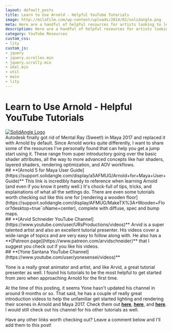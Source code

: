 ```yaml
---
layout: default_posts
title: Learn to Use Arnold - Helpful YouTube Tutorials
image: http://milafilm.com/wp-content/uploads/2014/02/solidangle.png
meta: Here are a handful of helpful resources for artists looking to learn Arnold! There is a wide variety of topics ranging from beginner to expert/advanced.
description: Here are a handful of helpful resources for artists looking to learn Arnold! There is a wide variety of topics ranging from beginner to expert/advanced.
category: YouTube Resources
custom_css:
- lity
custom_js:
- jquery
- jquery.scrollex.min
- jquery.scrolly.min
- skel.min
- util
- main
- lity
---
```

<h1 class="major">Learn to Use Arnold - Helpful YouTube Tutorials</h1>
<div>
    <span class="image fit">
        <a href ="https://support.solidangle.com/display/a5AFMUG/Arnold+for+Maya+User+Guide"><img src="http://milafilm.com/wp-content/uploads/2014/02/solidangle.png" alt="SolidAngle Logo"/></a>
    </span>
</div>
Autodesk finally got rid of Mental Ray (Sweet!) in Maya 2017 and replaced it with Arnold by default. Since Arnold works quite differently, I want to share some of the resources I've personally found that can help you get a jump start using it. These range from super introductory going over the basic shader attributes, all the way to more advanced concepts like hair shaders, layered shaders, rendering optimization, and AOV workflows.  
<br /> 
## **[Arnold 5 for Maya User Guide](https://support.solidangle.com/display/a5AFMUG/Arnold+for+Maya+User+Guide)**  
This link is incredibly handy to reference when learning Arnold (and even if you know it pretty well.) It's chock-full of tips, tricks, and explainations of what all the settings do. There are even some tutorials worth checking out like this one for [rendering a wooden floor](https://support.solidangle.com/display/AFMUG/MakeTX%3A+Wooden+Floor?desktop=true&macroName=center), complete with diffuse, spec and bump maps.
<br />
## **[Arvid Schneider YouTube Channel](https://www.youtube.com/user/URsProductions/videos)**   
Arvid is a super talented artist and also an excellent tutorial presenter. His videos cover a wide range of topics and are very easy to follow along with. He also has a **[Patreon page](https://www.patreon.com/arvidschneider)** that I suggest you check out if you like his videos.  
<br />
## **[Yone Santana YouTube Channel](https://www.youtube.com/user/yonesensei/videos)**  

Yone is a really great animator and artist, and like Arvid, a great tutorial presenter as well. I found his tutorials to be the most helpful to get started from zero when approaching Arnold for the first time.  

At the time of this posting, it seems Yone hasn't updated his channel in around 9 months or so. That said, he has a couple of really great introduction videos to help the unfamiliar get started lighting and rendering their scenes in Arnold and Maya 2017. Check them out **[here](https://www.youtube.com/watch?v=mTGHba6yIr4&t)**, **[here](https://www.youtube.com/watch?v=K3QNbkyEe4I&t)**, and **[here](https://www.youtube.com/watch?v=_N-vT0jEYLo&t=2s)**. I would still check out his channel for his other tutorials as well.

Have any other links worth checking out? Leave a comment below and I'll add them to this post!










